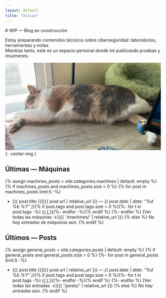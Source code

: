```yaml
---
layout: default
title: "Inicio"
---
```


<section class="intro" markdown="1">
# WIP — Blog en construcción

Estoy preparando contenidos técnicos sobre ciberseguridad: laboratorios, herramientas y notas.  
Mientras tanto, este es un espacio personal donde iré publicando pruebas y resúmenes.

![Michi descansando](/assets/img/Michi1.jpg){: .center-img }
</section>

<section class="home-section" markdown="1">

## Últimas — Máquinas
{% assign machines_posts = site.categories.machines | default: empty %}
{% if machines_posts and machines_posts.size > 0 %}
{% for post in machines_posts limit:5 -%}
- [{{ post.title }}]({{ post.url | relative_url }}) — _{{ post.date | date: "%d %b %Y" }}_{% if post.tags and post.tags.size > 0 %}{%- for t in post.tags -%} <span class="tag-badge"><a href="{{ t | slugify | prepend: '/tags/' | append: '/' | relative_url }}">{{ t }}</a></span>{%- endfor -%}{% endif %}
{%- endfor %}
[Ver todas las máquinas →]({{ '/machines/' | relative_url }})
{% else %}
_No hay entradas de máquinas aún._
{% endif %}

## Últimos — Posts
{% assign general_posts = site.categories.posts | default: empty %}
{% if general_posts and general_posts.size > 0 %}
{%- for post in general_posts limit:5 -%}
- [{{ post.title }}]({{ post.url | relative_url }}) — _{{ post.date | date: "%d %b %Y" }}_{% if post.tags and post.tags.size > 0 %}{%- for t in post.tags -%} <span class="tag-badge"><a href="{{ t | slugify | prepend: '/tags/' | append: '/' | relative_url }}">{{ t }}</a></span>{%- endfor -%}{% endif %}
{%- endfor %}
[Ver todas las entradas →]({{ '/posts/' | relative_url }})
{% else %}
_No hay entradas aún._
{% endif %}

</section>
